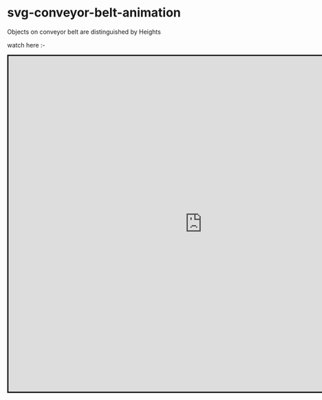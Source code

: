 # svg-conveyor-belt-animation
Objects on conveyor belt are distinguished by Heights 


watch here :-

<iframe src="https://onkar27.github.io/svg-conveyor-belt-animation/" width="900" height="780" style="border:solid;"></iframe>

